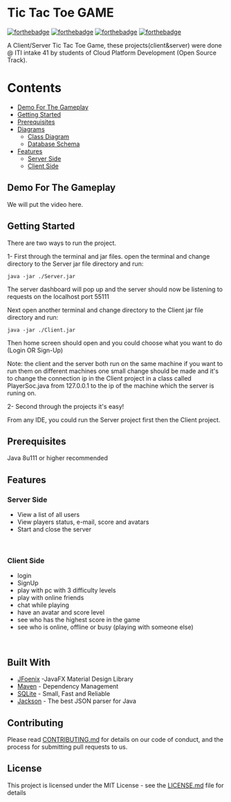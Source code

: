 # Tic Tac Toe GAME
[![forthebadge](https://forthebadge.com/images/badges/made-with-java.svg)](https://forthebadge.com)
[![forthebadge](https://forthebadge.com/images/badges/built-with-love.svg)](https://forthebadge.com)
[![forthebadge](https://forthebadge.com/images/badges/built-by-developers.svg)](https://forthebadge.com)
[![forthebadge](https://forthebadge.com/images/badges/uses-git.svg)](https://forthebadge.com)

A Client/Server Tic Tac Toe Game, these projects(client&server) were done @ ITI intake 41 by students of Cloud Platform Development (Open Source Track).

# Contents

- [Demo For The Gameplay](#demo-for-the-gameplay)
- [Getting Started](#getting-started)
- [Prerequisites](#prerequisites)
- [Diagrams](#diagrams)
	 - [Class Diagram](#class-diagram)
	 - [Database Schema](#database-schema)
- [Features ](#features)
	- [Server Side](#server-side)
	- [Client Side](#client-side)

## Demo For The Gameplay
We will put the video here.



## Getting Started

There are two ways to run the project.

1- First through the terminal and jar files.
open the terminal and change directory to the Server jar file directory and run:
```
java -jar ./Server.jar
```
The server dashboard will pop up and the server should now be listening to requests on the localhost port 55111

Next open another terminal and change directory to the Client jar file directory and run:
```
java -jar ./Client.jar
```
Then home screen should open and you could choose what you want to do (Login OR Sign-Up)  

Note: the client and the server both run on the same machine if you want to run them on different machines one small change should be made and it's to change the connection ip in the Client project in a class called PlayerSoc.java from 127.0.0.1 to the ip of the machine which the server is runing on.

2- Second through the projects
it's easy! 

From any IDE, you could run the Server project first then the Client project.

## Prerequisites

Java 8u111 or higher recommended

## Features

### Server Side
* View a list of all users</br> 
* View players status, e-mail, score and avatars</br>
* Start and close the server</br>
</br>

### Client Side

* login</br>
* SignUp</br>
* play with pc with 3 difficulty levels</br>
* play with online friends</br>
* chat while playing</br>
* have an avatar and score level</br>
* see who has the highest score in the game</br>
* see who is online, offline or busy (playing with someone else)</br>
</br>

## Built With

* [JFoenix](http://www.jfoenix.com/) -JavaFX Material Design Library
* [Maven](https://maven.apache.org/) - Dependency Management
* [SQLite](https://www.sqlite.org/download.html/) - Small, Fast and Reliable
* [Jackson](https://github.com/FasterXML/jackson) -  The best JSON parser for Java

## Contributing

Please read [CONTRIBUTING.md](https://gist.github.com/PurpleBooth/b24679402957c63ec426) for details on our code of conduct, and the process for submitting pull requests to us.


## License

This project is licensed under the MIT License - see the [LICENSE.md](LICENSE.md) file for details

